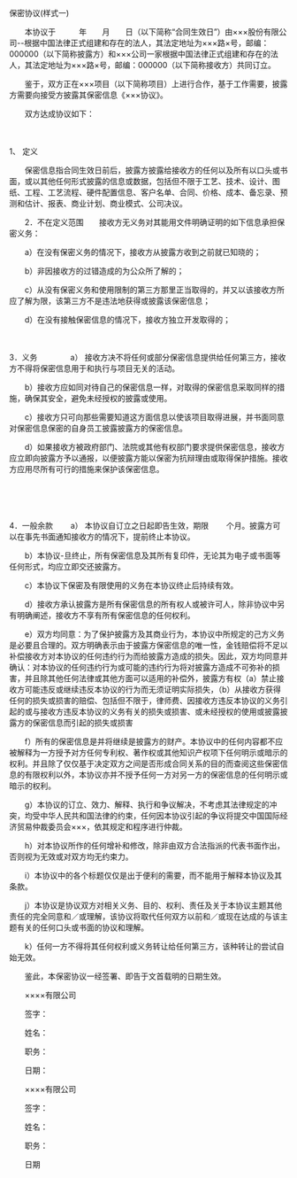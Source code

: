 



保密协议(样式一)



 

　　本协议于　　　年　　月　　日（以下简称“合同生效日”）由×××股份有限公司--根据中国法律正式组建和存在的法人，其法定地址为×××路×号，邮编：000000（以下简称披露方）和×××公司一家根据中国法律正式组建和存在的法人，其法定地址为×××路×号，邮编：000000（以下简称接收方）共同订立。　　

　　鉴于，双方正在×××项目（以下简称项目）上进行合作，基于工作需要，披露方需要向接受方披露其保密信息《×××协议》。　　

　　双方达成协议如下：

　　

1、
定义　　

　　保密信息指合同生效日前后，披露方披露给接收方的任何以及所有以口头或书面，或以其他任何形式披露的信息或数据，包括但不限于工艺、技术、设计、图纸、工程、工艺流程、硬件配置信息、客户名单、合同、价格、成本、备忘录、预测和估计、报表、商业计划、商业模式、公司决议。　　

　　2．不在定义范围　　接收方无义务对其能用文件明确证明的如下信息承担保密义务：

　　a）在没有保密义务的情况下，接收方从披露方收到之前就已知晓的；

　　b）非因接收方的过错造成的为公众所了解的；

　　c）从没有保密义务和使用限制的第三方那里正当取得的，并又以该接收方所应了解为限，该第三方不是违法地获得或披露该保密信息；

　　d）在没有接触保密信息的情况下，接收方独立开发取得的；

　　

3．义务　　
　　a）
接收方决不将任何或部分保密信息提供给任何第三方，接收方不得将保密信息用于和执行与项目无关的活动。

　　b）接收方应如同对待自己的保密信息一样，对取得的保密信息采取同样的措施，确保其安全，避免未经授权的披露或使用。

　　c）接收方只可向那些需要知道这方面信息以使该项目取得进展，并书面同意对保密信息保密的自身员工披露披露方的保密信息。

　　d）如果接收方被政府部门、法院或其他有权部门要求提供保密信息，接收方应立即向披露方予以通报，以便披露方能以保密为抗辩理由或取得保护措施。接收方应用尽所有可行的措施来保护该保密信息。

　　

　　

4．一般余款
　　a）
本协议自订立之日起即告生效，期限 　　个月。披露方可以在事先书面通知接收方的情况下，提前终止本协议。

　　b）本协议-旦终止，所有保密信息及其所有复印件，无论其为电子或书面等任何形式，均应立即交还披露方。

　　c）本协议下保密及有限使用的义务在本协议终止后持续有效。

　　d）接收方承认披露方是所有保密信息的所有权人或被许可人，除非协议中另有明确阐述，接收方不享有所有保密信息的任何权利。

　　e）双方均同意：为了保护披露方及其商业行为，本协议中所规定的己方义务是必要且合理的。双方明确表示由于披露方保密信息的唯一性，金钱赔偿将不足以补偿接收方对本协议的任何违约行为而给披露方造成的损失。因此，双方均同意并确认：对本协议的任何违约行为或可能的违约行为将对披露方造成不可弥补的损害，并且除其他任何法律或其他方面可以适用的补偿外，披露方有权（a）禁止接收方可能违反或继续违反本协议的行为而无须证明实际损失，（b）从接收方获得任何的损失或损害的赔偿、包括但不限于，律师费、因接收方违反本协议的义务引起的或与接收方违反本协议的义务有关的损失或损害、或未经授权的使用或披露披露方的保密信息而引起的损失或损害

　　f）所有的保密信息是并将继续是披露方的财产。本协议中的任何内容都不应被解释为一方授予对方任何专利权、著作权或其他知识产权项下任何明示或暗示的权利。并且除了仅仅基于决定双方之间是否形成合同关系的目的而查阅这些保密信息的有限权利以外，本协议亦并不授予任何一方对另一方的保密信息的任何明示或暗示的权利。

　　g）本协议的订立、效力、解释、执行和争议解决，不考虑其法律规定的冲突，均受中华人民共和国法律的约束，任何因本协议引起的争议将提交中国国际经济贸易仲裁委员会×××，依其规定和程序进行仲裁。

　　h）对本协议所作的任何增补和修改，除非由双方合法指派的代表书面作出，否则视为无效或对双方均无约束力。

　　i）本协议中的各个标题仅仅是出于便利的需要，而不能用于解释本协议及其条款。

　　j）本协议是协议双方对相关义务、目的、权利、责任及关于本协议主题其他责任的完全同意和／或理解，该协议将取代任何双方以前和／或现在达成的与该主题有关的任何口头或书面的协议和理解。

　　k）任何一方不得将其任何权利或义务转让给任何第三方，该种转让的尝试自始无效。　　

　　鉴此，本保密协议一经签署、即告于文首载明的日期生效。

　　××××有限公司

　　签字：

　　姓名：

　　职务：

　　日期：　　

　　××××有限公司

　　签字：

　　姓名：

　　职务：

　　日期

　　